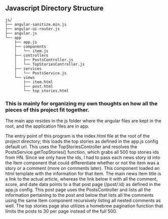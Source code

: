 ## Javascript Directory Structure
```
js/
├── angular-sanitize.min.js
├── angular-ui-router.js
├── angular.js
└── app
    ├── app.js
    ├── components
    │   └── item.js
    ├── controllers
    │   ├── PostsController.js
    │   └── TopStoriesController.js
    ├── services
    │   └── PostsService.js
    └── views
        ├── item.html
        ├── post.html
        └── top_stories.html
```
### This is mainly for organizing my own thoughts on how all the pieces of this project fit together.

The main app resides in the js folder where the angular files are kept in the root, and the application files are in app.

The entry point of this program is the index.html file at the root of the project directory; this loads the top stories as defined in the app.js config default url. This uses the TopStoriesController and resolves the PostsService.getTopStories() function, which grabs all 500 top stories ids from HN. Since we only have the ids, I had to pass each news story id into the Item component that could differentiate whether or not the item was a story or a comment (more on comments later). This component loaded an html template with the information for that item. The main news item title is a link to the actual article, whereas the link below it with all the comment, score, and date data points to a that post page (/post/:id) as defined in the app.js config. This post page uses the PostsController and lists all the information pertaining to the post and below that lists all the comments using the same Item component recursively listing all nested comments as well. The top stories page also utilizes a homebrew pagination function that limits the posts to 30 per page instead of the full 500.
